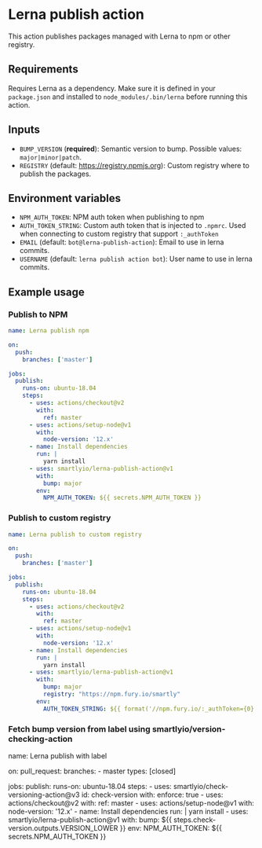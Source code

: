 # Lerna publish action

This action publishes packages managed with Lerna to npm or other registry.

## Requirements

Requires Lerna as a dependency. Make sure it is defined in your `package.json` and installed to
`node_modules/.bin/lerna` before running this action.

## Inputs

- `BUMP_VERSION` (**required**): Semantic version to bump. Possible values: `major|minor|patch`.
- `REGISTRY` (default: https://registry.npmjs.org): Custom registry where to publish the packages.

## Environment variables

- `NPM_AUTH_TOKEN`: NPM auth token when publishing to npm
- `AUTH_TOKEN_STRING`: Custom auth token that is injected to `.npmrc`. Used when connecting to custom registry that
  support `:_authToken`
- `EMAIL` (default: `bot@lerna-publish-action`): Email to use in lerna commits.
- `USERNAME` (default: `lerna publish action bot`): User name to use in lerna commits.

## Example usage

### Publish to NPM

```yaml
name: Lerna publish npm

on:
  push:
    branches: ['master']

jobs:
  publish:
    runs-on: ubuntu-18.04
    steps:
      - uses: actions/checkout@v2
        with:
          ref: master
      - uses: actions/setup-node@v1
        with:
          node-version: '12.x'
      - name: Install dependencies
        run: |
          yarn install
      - uses: smartlyio/lerna-publish-action@v1
        with:
          bump: major
        env:
          NPM_AUTH_TOKEN: ${{ secrets.NPM_AUTH_TOKEN }}
```

### Publish to custom registry

``` yaml
name: Lerna publish to custom registry

on:
  push:
    branches: ['master']

jobs:
  publish:
    runs-on: ubuntu-18.04
    steps:
      - uses: actions/checkout@v2
        with:
          ref: master
      - uses: actions/setup-node@v1
        with:
          node-version: '12.x'
      - name: Install dependencies
        run: |
          yarn install
      - uses: smartlyio/lerna-publish-action@v1
        with:
          bump: major
          registry: "https://npm.fury.io/smartly"
        env:
          AUTH_TOKEN_STRING: ${{ format('//npm.fury.io/:_authToken={0}', secrets.GEMFURY_TOKEN) }}
```

### Fetch bump version from label using smartlyio/version-checking-action
name: Lerna publish with label

on:
  pull_request:
    branches:
    - master
    types: [closed]

jobs:
  publish:
    runs-on: ubuntu-18.04
    steps:
      - uses: smartlyio/check-versioning-action@v3
        id: check-version
        with:
          enforce: true
      - uses: actions/checkout@v2
        with:
          ref: master
      - uses: actions/setup-node@v1
        with:
          node-version: '12.x'
      - name: Install dependencies
        run: |
          yarn install
      - uses: smartlyio/lerna-publish-action@v1
        with:
          bump: ${{ steps.check-version.outputs.VERSION_LOWER }}
        env:
          NPM_AUTH_TOKEN: ${{ secrets.NPM_AUTH_TOKEN }}

